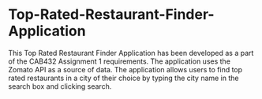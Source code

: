 # Top-Rated-Restaurant-Finder-Application
This Top Rated Restaurant Finder Application has been developed as a part of the CAB432 Assignment 1 requirements. The application uses the Zomato API as a source of data. The application allows users to find top rated restaurants in a city of their choice by typing the city name in the search box and clicking search. 
